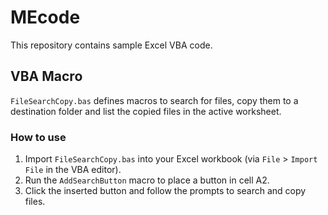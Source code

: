 # MEcode

This repository contains sample Excel VBA code.

## VBA Macro

`FileSearchCopy.bas` defines macros to search for files, copy them to a destination folder and list the copied files in the active worksheet.

### How to use
1. Import `FileSearchCopy.bas` into your Excel workbook (via `File` > `Import File` in the VBA editor).
2. Run the `AddSearchButton` macro to place a button in cell A2.
3. Click the inserted button and follow the prompts to search and copy files.
